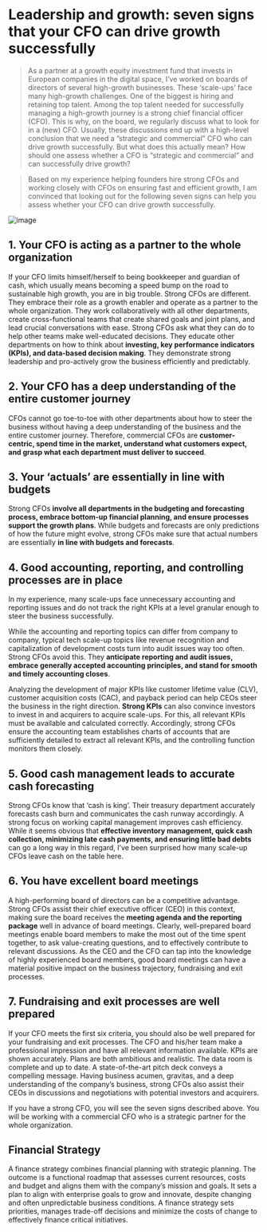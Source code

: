 # Leadership and growth: seven signs that your CFO can drive growth successfully

> As a partner at a growth equity investment fund that invests in European companies in the digital space, I’ve worked on boards of directors of several high-growth businesses. These ‘scale-ups’ face many high-growth challenges. One of the biggest is hiring and retaining top talent. Among the top talent needed for successfully managing a high-growth journey is a strong chief financial officer (CFO). This is why, on the board, we regularly discuss what to look for in a (new) CFO. Usually, these discussions end up with a high-level conclusion that we need a ”strategic and commercial” CFO who can drive growth successfully. But what does this actually mean? How should one assess whether a CFO is “strategic and commercial” and can successfully drive growth? 

> Based on my experience helping founders hire strong CFOs and working closely with CFOs on ensuring fast and efficient growth, I am convinced that looking out for the following seven signs can help you assess whether your CFO can drive growth successfully.

![image](https://user-images.githubusercontent.com/90954432/197661050-3d419e0a-fcce-4b9b-bd0e-08ae655191ab.png)

## 1.  Your CFO is acting as a partner to the whole organization
If your CFO limits himself/herself to being bookkeeper and guardian of cash, which usually means becoming a speed bump on the road to sustainable high growth, you are in big trouble. Strong CFOs are different. They embrace their role as a growth enabler and operate as a partner to the whole organization. They work collaboratively with all other departments, create cross-functional teams that create shared goals and joint plans, and lead crucial conversations with ease. Strong CFOs ask what they can do to help other teams make well-educated decisions. They educate other departments on how to think about **investing, key performance indicators (KPIs), and data-based decision making**. They demonstrate strong leadership and pro-actively grow the business efficiently and predictably.

## 2.  Your CFO has a deep understanding of the entire customer journey
CFOs cannot go toe-to-toe with other departments about how to steer the business without having a deep understanding of the business and the entire customer journey. Therefore, commercial CFOs are **customer-centric, spend time in the market, understand what customers expect, and grasp what each department must deliver to succeed**.

## 3. Your ‘actuals’ are essentially in line with budgets
Strong CFOs **involve all departments in the budgeting and forecasting process, embrace bottom-up financial planning, and ensure processes support the growth plans**. While budgets and forecasts are only predictions of how the future might evolve, strong CFOs make sure that actual numbers are essentially **in line with budgets and forecasts**. 

## 4. Good accounting, reporting, and controlling processes are in place
In my experience, many scale-ups face unnecessary accounting and reporting issues and do not track the right KPIs at a level granular enough to steer the business successfully.

While the accounting and reporting topics can differ from company to company, typical tech scale-up topics like revenue recognition and capitalization of development costs turn into audit issues way too often. Strong CFOs avoid this. They **anticipate reporting and audit issues, embrace generally accepted accounting principles, and stand for smooth and timely accounting closes**.

Analyzing the development of major KPIs like customer lifetime value (CLV), customer acquisition costs (CAC), and payback period can help CEOs steer the business in the right direction. **Strong KPIs** can also convince investors to invest in and acquirers to acquire scale-ups. For this, all relevant KPIs must be available and calculated correctly. Accordingly, strong CFOs ensure the accounting team establishes charts of accounts that are sufficiently detailed to extract all relevant KPIs, and the controlling function monitors them closely.

## 5. Good cash management leads to accurate cash forecasting
Strong CFOs know that ‘cash is king’. Their treasury department accurately forecasts cash burn and communicates the cash runway accordingly. A strong focus on working capital management improves cash efficiency. While it seems obvious that **effective inventory management, quick cash collection, minimizing late cash payments, and ensuring little bad debts** can go a long way in this regard, I’ve been surprised how many scale-up CFOs leave cash on the table here.

## 6. You have excellent board meetings
A high-performing board of directors can be a competitive advantage. Strong CFOs assist their chief executive officer (CEO) in this context, making sure the board receives the **meeting agenda and the reporting package** well in advance of board meetings. Clearly, well-prepared board meetings enable board members to make the most out of the time spent together, to ask value-creating questions, and to effectively contribute to relevant discussions. As the CEO and the CFO can tap into the knowledge of highly experienced board members, good board meetings can have a material positive impact on the business trajectory, fundraising and exit processes.

## 7. Fundraising and exit processes are well prepared
If your CFO meets the first six criteria, you should also be well prepared for your fundraising and exit processes. The CFO and his/her team make a professional impression and have all relevant information available. KPIs are shown accurately. Plans are both ambitious and realistic. The data room is complete and up to date. A state-of-the-art pitch deck conveys a compelling message. Having business acumen, gravitas, and a deep understanding of the company’s business, strong CFOs also assist their CEOs in discussions and negotiations with potential investors and acquirers. 

If you have a strong CFO, you will see the seven signs described above. You will be working with a commercial CFO who is a strategic partner for the whole organization.

## Financial Strategy
A finance strategy combines financial planning with strategic planning. The outcome is a functional roadmap that assesses current resources, costs and budget and aligns them with the company’s mission and goals. It sets a plan to align with enterprise goals to grow and innovate, despite changing and often unpredictable business conditions. A finance strategy sets priorities, manages trade-off decisions and minimize the costs of change to effectively finance critical initiatives.

